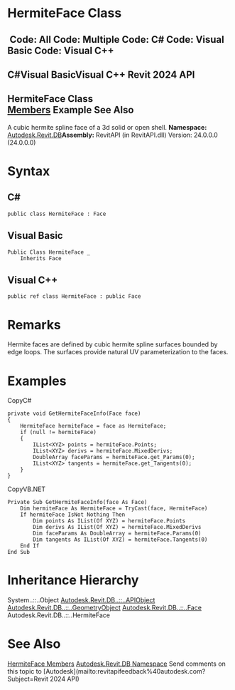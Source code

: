 # HermiteFace Class

﻿
 Code: All Code: Multiple Code: C# Code: Visual Basic Code: Visual C++   
---  
C#Visual BasicVisual C++
Revit 2024 API  
---  
HermiteFace Class  
[Members](4542a8cd-be81-9bf3-3892-aba1e0aa0106.md "HermiteFace Members") Example See Also  
---  
A cubic hermite spline face of a 3d solid or open shell.
**Namespace:** [Autodesk.Revit.DB](87546ba7-461b-c646-cbb1-2cb8f5bff8b2.md "Autodesk.Revit.DB Namespace")**Assembly:** RevitAPI (in RevitAPI.dll) Version: 24.0.0.0 (24.0.0.0)
# Syntax
C#  
---  
```text
public class HermiteFace : Face
```
  
Visual Basic  
---  
```text
Public Class HermiteFace _
	Inherits Face
```
  
Visual C++  
---  
```text
public ref class HermiteFace : public Face
```
  
# Remarks
Hermite faces are defined by cubic hermite spline surfaces bounded by edge loops. The surfaces provide natural UV parameterization to the faces.
# Examples
CopyC#
```text
private void GetHermiteFaceInfo(Face face)
{
    HermiteFace hermiteFace = face as HermiteFace;
    if (null != hermiteFace)
    {
        IList<XYZ> points = hermiteFace.Points;
        IList<XYZ> derivs = hermiteFace.MixedDerivs;
        DoubleArray faceParams = hermiteFace.get_Params(0);
        IList<XYZ> tangents = hermiteFace.get_Tangents(0);
    }
}
```

CopyVB.NET
```text
Private Sub GetHermiteFaceInfo(face As Face)
    Dim hermiteFace As HermiteFace = TryCast(face, HermiteFace)
    If hermiteFace IsNot Nothing Then
        Dim points As IList(Of XYZ) = hermiteFace.Points
        Dim derivs As IList(Of XYZ) = hermiteFace.MixedDerivs
        Dim faceParams As DoubleArray = hermiteFace.Params(0)
        Dim tangents As IList(Of XYZ) = hermiteFace.Tangents(0)
    End If
End Sub
```

# Inheritance Hierarchy
System..::..Object [Autodesk.Revit.DB..::..APIObject](beb86ef5-39ad-3f0d-0cd9-0c929387a2bb.md "APIObject Class") [Autodesk.Revit.DB..::..GeometryObject](e0f15010-0e19-6216-e2f0-ab7978145daa.md "GeometryObject Class") [Autodesk.Revit.DB..::..Face](e32b3b1f-66fc-57cb-6e1c-aa81d1bf3e63.md "Face Class") Autodesk.Revit.DB..::..HermiteFace
# See Also
[HermiteFace Members](4542a8cd-be81-9bf3-3892-aba1e0aa0106.md "HermiteFace Members")
[Autodesk.Revit.DB Namespace](87546ba7-461b-c646-cbb1-2cb8f5bff8b2.md "Autodesk.Revit.DB Namespace")
Send comments on this topic to [Autodesk](mailto:revitapifeedback%40autodesk.com?Subject=Revit 2024 API)